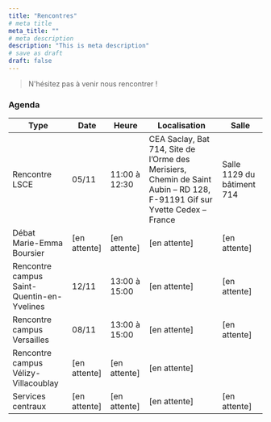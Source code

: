 ```yaml
---
title: "Rencontres"
# meta title
meta_title: ""
# meta description
description: "This is meta description"
# save as draft
draft: false
---
```

> N'hésitez pas à venir nous rencontrer ! 

### Agenda

| Type                              | Date       | Heure            | Localisation                                                                               | Salle                         |
|------------------------------------|------------|------------------|--------------------------------------------------------------------------------------------|-------------------------------|
| Rencontre LSCE                          | 05/11      | 11:00 à 12:30    | CEA Saclay, Bat 714, Site de l’Orme des Merisiers, Chemin de Saint Aubin – RD 128, F-91191 Gif sur Yvette Cedex – France | Salle 1129 du bâtiment 714     |
| Débat Marie-Emma Boursier     | [en attente] | [en attente]     | [en attente]                                                                               | [en attente]                  |
| Rencontre campus Saint-Quentin-en-Yvelines | 12/11      | 13:00 à 15:00    | [en attente]                                                          | [en attente]                  |
| Rencontre campus Versailles        | 08/11      | 13:00 à 15:00    | [en attente]                                                                        | [en attente]                  |
| Rencontre campus Vélizy-Villacoublay | [en attente] | [en attente]     | [en attente] 
| Services centraux | [en attente] | [en attente]     | [en attente]                                                                 | [en attente]                  |




 
 